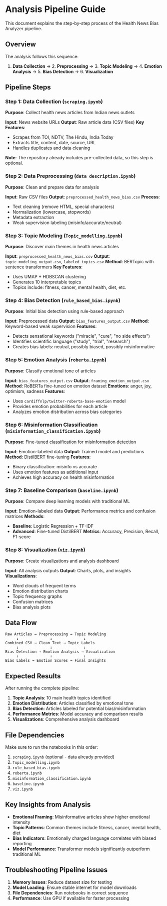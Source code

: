 # Analysis Pipeline Guide

This document explains the step-by-step process of the Health News Bias Analyzer pipeline.

## Overview

The analysis follows this sequence:
1. **Data Collection** → 2. **Preprocessing** → 3. **Topic Modeling** → 4. **Emotion Analysis** → 5. **Bias Detection** → 6. **Visualization**

## Pipeline Steps

### Step 1: Data Collection (`scraping.ipynb`)
**Purpose**: Collect health news articles from Indian news outlets

**Input**: News website URLs
**Output**: Raw article data (CSV files)
**Key Features**:
- Scrapes from TOI, NDTV, The Hindu, India Today
- Extracts title, content, date, source, URL
- Handles duplicates and data cleaning

**Note**: The repository already includes pre-collected data, so this step is optional.

### Step 2: Data Preprocessing (`data description.ipynb`)
**Purpose**: Clean and prepare data for analysis

**Input**: Raw CSV files
**Output**: `preprocessed_health_news_bias.csv`
**Process**:
- Text cleaning (remove HTML, special characters)
- Normalization (lowercase, stopwords)
- Metadata extraction
- Weak supervision labeling (misinfo/accurate/neutral)

### Step 3: Topic Modeling (`Topic_modelling.ipynb`)
**Purpose**: Discover main themes in health news articles

**Input**: `preprocessed_health_news_bias.csv`
**Output**: `topic_modeling_output.csv`, `labeled_topics.csv`
**Method**: BERTopic with sentence transformers
**Key Features**:
- Uses UMAP + HDBSCAN clustering
- Generates 10 interpretable topics
- Topics include: fitness, cancer, mental health, diet, etc.

### Step 4: Bias Detection (`rule_based_bias.ipynb`)
**Purpose**: Initial bias detection using rule-based approach

**Input**: Preprocessed data
**Output**: `bias_features_output.csv`
**Method**: Keyword-based weak supervision
**Features**:
- Detects sensational keywords ("miracle", "cure", "no side effects")
- Identifies scientific language ("study", "trial", "research")
- Creates bias labels: neutral, possibly biased, possibly misinformative

### Step 5: Emotion Analysis (`roberta.ipynb`)
**Purpose**: Classify emotional tone of articles

**Input**: `bias_features_output.csv`
**Output**: `framing_emotion_output.csv`
**Method**: RoBERTa fine-tuned on emotion dataset
**Emotions**: anger, joy, optimism, sadness
**Features**:
- Uses `cardiffnlp/twitter-roberta-base-emotion` model
- Provides emotion probabilities for each article
- Analyzes emotion distribution across bias categories

### Step 6: Misinformation Classification (`misinformation_classification.ipynb`)
**Purpose**: Fine-tuned classification for misinformation detection

**Input**: Emotion-labeled data
**Output**: Trained model and predictions
**Method**: DistilBERT fine-tuning
**Features**:
- Binary classification: misinfo vs accurate
- Uses emotion features as additional input
- Achieves high accuracy on health misinformation

### Step 7: Baseline Comparison (`baseline.ipynb`)
**Purpose**: Compare deep learning models with traditional ML

**Input**: Emotion-labeled data
**Output**: Performance metrics and confusion matrices
**Methods**:
- **Baseline**: Logistic Regression + TF-IDF
- **Advanced**: Fine-tuned DistilBERT
**Metrics**: Accuracy, Precision, Recall, F1-score

### Step 8: Visualization (`viz.ipynb`)
**Purpose**: Create visualizations and analysis dashboard

**Input**: All analysis outputs
**Output**: Charts, plots, and insights
**Visualizations**:
- Word clouds of frequent terms
- Emotion distribution charts
- Topic frequency graphs
- Confusion matrices
- Bias analysis plots

## Data Flow

```
Raw Articles → Preprocessing → Topic Modeling
     ↓              ↓              ↓
Combined CSV → Clean Text → Topic Labels
     ↓              ↓              ↓
Bias Detection → Emotion Analysis → Visualization
     ↓              ↓              ↓
Bias Labels → Emotion Scores → Final Insights
```

## Expected Results

After running the complete pipeline:

1. **Topic Analysis**: 10 main health topics identified
2. **Emotion Distribution**: Articles classified by emotional tone
3. **Bias Detection**: Articles labeled for potential bias/misinformation
4. **Performance Metrics**: Model accuracy and comparison results
5. **Visualizations**: Comprehensive analysis dashboard

## File Dependencies

Make sure to run the notebooks in this order:
1. `scraping.ipynb` (optional - data already provided)
2. `Topic_modelling.ipynb`
3. `rule_based_bias.ipynb`
4. `roberta.ipynb`
5. `misinformation_classification.ipynb`
6. `baseline.ipynb`
7. `viz.ipynb`

## Key Insights from Analysis

- **Emotional Framing**: Misinformative articles show higher emotional intensity
- **Topic Patterns**: Common themes include fitness, cancer, mental health, diet
- **Bias Indicators**: Emotionally charged language correlates with biased reporting
- **Model Performance**: Transformer models significantly outperform traditional ML

## Troubleshooting Pipeline Issues

1. **Memory Issues**: Reduce dataset size for testing
2. **Model Loading**: Ensure stable internet for model downloads
3. **File Dependencies**: Run notebooks in correct sequence
4. **Performance**: Use GPU if available for faster processing
